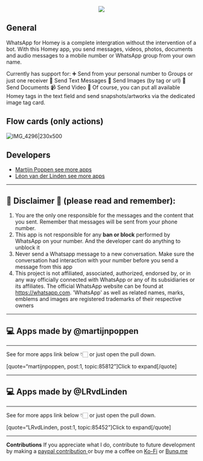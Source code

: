 <p align="center">
  <a href="https://homey.app/nl-nl/apps/author/5e2daad2e3e0da0ca754b6a8/page/0/">
    <img src="https://www.callbell.eu/wp-content/uploads/2021/03/capability-n-features-banner1-1080x400.jpg" />
  </a>
</p>

  

## General
WhatsApp for Homey is a complete intergration without the intervention of a bot. With this Homey app, you send messages, videos, photos, documents and audio messages to a mobile number or WhatsApp group from your own name.



Currently has support for:
:heavy_plus_sign: Send from your personal number to Groups or just one receiver
:speech_balloon: Send Text Messages
:rice_scene: Send Images (by tag or url)
:page_facing_up:  Send Documents
:video_camera: Send Video
:tada: Of course, you can put all available Homey tags in the text field and send snapshots/artworks via the dedicated image tag card.


## Flow cards (only actions)
![IMG_4296|230x500](upload://3IoxXP86cYfV4YkUbx8V1OiwyGR.png)


## Developers

- [Martijn Poppen see more apps](https://homey.app/nl-nl/apps/author/5e2daad2e3e0da0ca754b6a8/page/0/)
- [Léon van der Linden see more apps](https://homey.app/nl-nl/apps/author/5d4da77a2c836a50f6936070/page/0/)

---

## 🚨 Disclaimer 🚨 (please read and remember):
1) You are the only one responsible for the messages and the content that you sent. Remember that messages will be sent from your phone number.
2) This app is not responsible for any <strong>ban or block</strong> performed by WhatsApp on your number. And the developer cant do anything to unblock it
3) Never send a Whatsapp message to a new conversation. Make sure the conversation had interaction with your number before you send a message from this app
4) This project is not affiliated, associated, authorized, endorsed by, or in any way officially connected with WhatsApp or any of its subsidiaries or its affiliates. The official WhatsApp website can be found at https://whatsapp.com. 'WhatsApp' as well as related names, marks, emblems and images are registered trademarks of their respective owners

---

## 💻 Apps made by @martijnpoppen 
---
<p> See for more apps link below 👇🏻 or just open the pull down. </p>

[quote=“martijnpoppen, post:1, topic:85812”]Click to expand[/quote]


---

## 💻 Apps made by @LRvdLinden
---
<p> See for more apps link below 👇🏻 or just open the pull down. </p>

[quote=“LRvdLinden, post:1, topic:85452”]Click to expand[/quote]

---

**Contributions**
If you appreciate what I do, contribute to future development by making a [paypal contribution ](https://www.paypal.me/martijnpoppen)
or buy me a coffee on [Ko-Fi](https://ko-fi.com/martijnpoppen#checkoutModal) or [Bunq.me ](https://bunq.me/MartijnPoppen)

